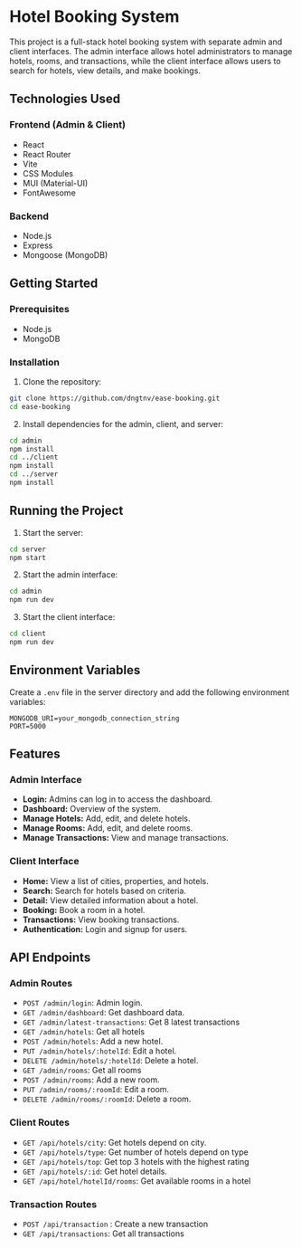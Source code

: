 # Hotel Booking System

This project is a full-stack hotel booking system with separate admin and client interfaces. The admin interface allows hotel administrators to manage hotels, rooms, and transactions, while the client interface allows users to search for hotels, view details, and make bookings.

## Technologies Used

### Frontend (Admin & Client)

- React
- React Router
- Vite
- CSS Modules
- MUI (Material-UI)
- FontAwesome

### Backend

- Node.js
- Express
- Mongoose (MongoDB)

## Getting Started

### Prerequisites

- Node.js
- MongoDB

### Installation

1. Clone the repository:

```sh
git clone https://github.com/dngtnv/ease-booking.git
cd ease-booking
```

2. Install dependencies for the admin, client, and server:

```sh
cd admin
npm install
cd ../client
npm install
cd ../server
npm install
```

## Running the Project

1. Start the server:

```sh
cd server
npm start
```

2. Start the admin interface:

```sh
cd admin
npm run dev
```

3. Start the client interface:

```sh
cd client
npm run dev
```

## Environment Variables

Create a `.env` file in the server directory and add the following environment variables:

```
MONGODB_URI=your_mongodb_connection_string
PORT=5000
```

## Features

### Admin Interface

- **Login:** Admins can log in to access the dashboard.
- **Dashboard:** Overview of the system.
- **Manage Hotels:** Add, edit, and delete hotels.
- **Manage Rooms:** Add, edit, and delete rooms.
- **Manage Transactions:** View and manage transactions.

### Client Interface

- **Home:** View a list of cities, properties, and hotels.
- **Search:** Search for hotels based on criteria.
- **Detail:** View detailed information about a hotel.
- **Booking:** Book a room in a hotel.
- **Transactions:** View booking transactions.
- **Authentication:** Login and signup for users.

## API Endpoints

### Admin Routes

- `POST /admin/login`: Admin login.
- `GET /admin/dashboard`: Get dashboard data.
- `GET /admin/latest-transactions`: Get 8 latest transactions
- `GET /admin/hotels`: Get all hotels
- `POST /admin/hotels`: Add a new hotel.
- `PUT /admin/hotels/:hotelId`: Edit a hotel.
- `DELETE /admin/hotels/:hotelId`: Delete a hotel.
- `GET /admin/rooms`: Get all rooms
- `POST /admin/rooms`: Add a new room.
- `PUT /admin/rooms/:roomId`: Edit a room.
- `DELETE /admin/rooms/:roomId`: Delete a room.

### Client Routes

- `GET /api/hotels/city`: Get hotels depend on city.
- `GET /api/hotels/type`: Get number of hotels depend on type
- `GET /api/hotels/top`: Get top 3 hotels with the highest rating
- `GET /api/hotels/:id`: Get hotel details.
- `GET /api/hotel/hotelId/rooms`: Get available rooms in a hotel

### Transaction Routes

- `POST /api/transaction` : Create a new transaction
- `GET /api/transactions`: Get all transactions
